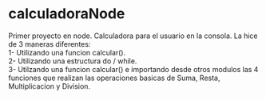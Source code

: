 # calculadoraNode

Primer proyecto en node. Calculadora para el usuario en la consola. La hice de 3 maneras diferentes:    
1- Utilizando una funcion calcular().    
  2- Utilizando una estructura do / while.   
  3- Utilzando una funcion calcular() e importando desde otros modulos las 4 funciones que realizan las operaciones basicas de Suma, Resta, Multiplicacion y Division.
